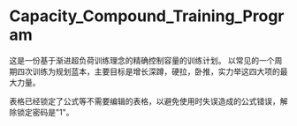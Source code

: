 # Capacity_Compound_Training_Program

这是一份基于渐进超负荷训练理念的精确控制容量的训练计划。
以常见的一个周期四次训练为规划蓝本，主要目标是增长深蹲，硬拉，卧推，实力举这四大项的最大力量。

表格已经锁定了公式等不需要编辑的表格，以避免使用时失误造成的公式错误，解除锁定密码是"1"。
